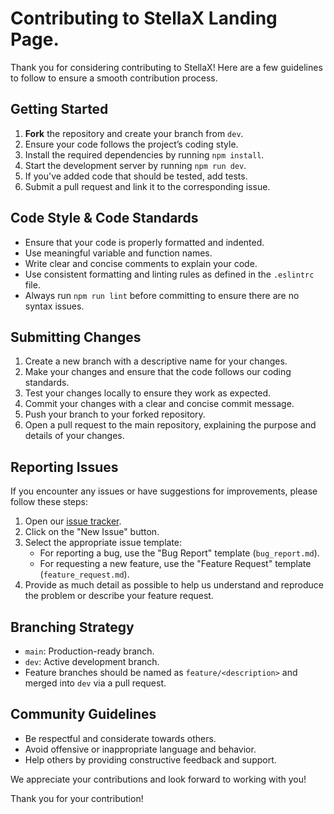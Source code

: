 # Contributing to StellaX Landing Page.

Thank you for considering contributing to StellaX! Here are a few guidelines to follow to ensure a smooth contribution process.

## Getting Started

1. **Fork** the repository and create your branch from `dev`.
2. Ensure your code follows the project’s coding style.
3. Install the required dependencies by running `npm install`.
4. Start the development server by running `npm run dev`.
5. If you've added code that should be tested, add tests.
6. Submit a pull request and link it to the corresponding issue.

## Code Style & Code Standards

- Ensure that your code is properly formatted and indented.
- Use meaningful variable and function names.
- Write clear and concise comments to explain your code.
- Use consistent formatting and linting rules as defined in the `.eslintrc` file.
- Always run `npm run lint` before committing to ensure there are no syntax issues.

## Submitting Changes

1. Create a new branch with a descriptive name for your changes.
2. Make your changes and ensure that the code follows our coding standards.
3. Test your changes locally to ensure they work as expected.
4. Commit your changes with a clear and concise commit message.
5. Push your branch to your forked repository.
6. Open a pull request to the main repository, explaining the purpose and details of your changes.

## Reporting Issues

If you encounter any issues or have suggestions for improvements, please follow these steps:

1. Open our [issue tracker](https://github.com/StellaX-Browser/stellax.webpage/issues).
2. Click on the "New Issue" button.
3. Select the appropriate issue template:
   - For reporting a bug, use the "Bug Report" template (`bug_report.md`).
   - For requesting a new feature, use the "Feature Request" template (`feature_request.md`).
4. Provide as much detail as possible to help us understand and reproduce the problem or describe your feature request.

## Branching Strategy

- `main`: Production-ready branch.
- `dev`: Active development branch.
- Feature branches should be named as `feature/<description>` and merged into `dev` via a pull request.

## Community Guidelines

- Be respectful and considerate towards others.
- Avoid offensive or inappropriate language and behavior.
- Help others by providing constructive feedback and support.
<!-- - Follow the [code of conduct](https://github.com/StellaX-Browser/ideal-waffle/blob/main/CODE_OF_CONDUCT.md). -->

We appreciate your contributions and look forward to working with you!

Thank you for your contribution!
